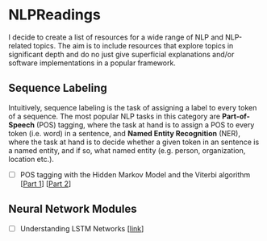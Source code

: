 # NLPReadings

I decide to create a list of resources for a wide range of NLP and NLP-related topics. The aim is to include resources that explore topics in significant depth and do no just give superficial explanations and/or software implementations in a popular framework.

## Sequence Labeling
Intuitively, sequence labeling is the task of assigning a label to every token of a sequence. The most popular NLP tasks in this category are **Part-of-Speech** (POS) tagging, where the task at hand is to assign a POS to every token (i.e. word) in a sentence, and **Named Entity Recognition** (NER), where the task at hand is to decide whether a given token in an sentence is a named entity, and if so, what named entity (e.g. person, organization, location etc.).

- [ ] POS tagging with the Hidden Markov Model and the Viterbi algorithm [[Part 1](https://www.freecodecamp.org/news/an-introduction-to-part-of-speech-tagging-and-the-hidden-markov-model-953d45338f24/)] [[Part 2](https://www.freecodecamp.org/news/a-deep-dive-into-part-of-speech-tagging-using-viterbi-algorithm-17c8de32e8bc/)]

## Neural Network Modules
- [ ] Understanding LSTM Networks [[link](http://colah.github.io/posts/2015-08-Understanding-LSTMs/)]

